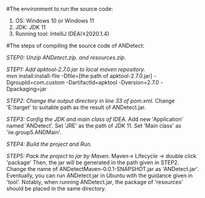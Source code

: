 #The environment to run the source code:

1. OS: Windows 10 or Windows 11
2. JDK: JDK 11
3. Running tool: IntelliJ IDEA(≥2020.1.4)


#The steps of compiling the source code of ANDetect:

*STEP0: Unzip ANDetect.zip. and resources.zip.*

*STEP1: Add apktool-2.7.0.jar to local maven repository.*
</br>mvn install:install-file -Dfile=[the path of apktool-2.7.0.jar] -DgroupId=com.custom -DartifactId=apktool -Dversion=2.7.0 -Dpackaging=jar

*STEP2: Change the output directory in line 33 of pom.xml.*
Change 'E:\target' to suitable path as the result of ANDetect.jar.

*STEP3: Config the JDK and main class of IDEA.*
Add new 'Application' named 'ANDetect'.
Set 'JRE' as the path of JDK 11.
Set 'Main class' as 'iie.group5.ANDMain'.

*STEP4: Build the project and Run.*

*STEP5: Pack the project to jar by Maven.*
Maven-> Lifecycle -> double click 'package' 
Then, the jar will be generated in the path given in STEP2.
Change the name of ANDetectMaven-0.0.1-SNAPSHOT.jar as 'ANDetect.jar'.
Eventually, you can run ANDetect.jar in Ubuntu with the guidance given in 'tool'. Notably, when running ANDetect.jar, the package of 'resources' should be placed in the same directory.
